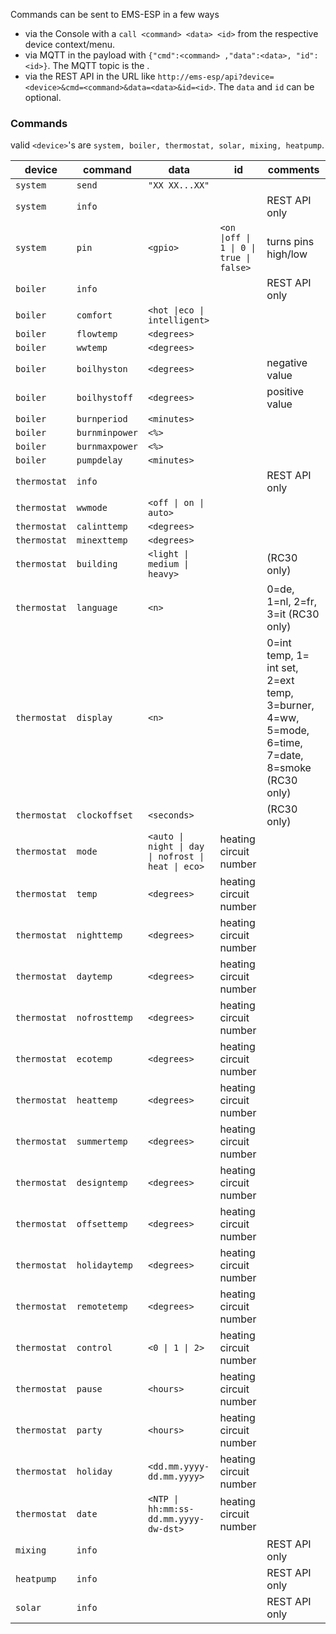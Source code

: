 Commands can be sent to EMS-ESP in a few ways

 - via the Console with a `call <command> <data> <id>` from the respective device context/menu.
 - via MQTT in the payload with `{"cmd":<command> ,"data":<data>, "id":<id>}`. The MQTT topic is the <device>.
 - via the REST API in the URL like `http://ems-esp/api?device=<device>&cmd=<command>&data=<data>&id=<id>`. The `data` and `id` can be optional.

### Commands

valid `<device>`'s are `system, boiler, thermostat, solar, mixing, heatpump`.

| device | command | data | id | comments |
| -----  | ------- | ---- | -- | -------- |
| `system` | `send` | `"XX XX...XX"` |  |   |
| `system` | `info` |  |  | REST API only |
| `system` | `pin` | `<gpio>` | `<on \|off \| 1 \| 0 \| true \| false>` | turns pins high/low |
| `boiler` | `info` |  |  | REST API only |
| `boiler` | `comfort` | `<hot \|eco \| intelligent>` |  |  |
| `boiler` | `flowtemp` | `<degrees>` |  |  |
| `boiler` | `wwtemp` | `<degrees>` |  |   |
| `boiler` | `boilhyston` | `<degrees>` |  | negative value |
| `boiler` | `boilhystoff` | `<degrees>` |  | positive value |
| `boiler` | `burnperiod` | `<minutes>` |  |  |
| `boiler` | `burnminpower` | `<%>` |  |  |
| `boiler` | `burnmaxpower` | `<%>` |  |  |
| `boiler` | `pumpdelay` | `<minutes>` |  |  |
| `thermostat` | `info` |  |  | REST API only |
| `thermostat` | `wwmode` | `<off \| on \| auto>` |  |  |
| `thermostat` | `calinttemp` | `<degrees>` |  |  |
| `thermostat` | `minexttemp` | `<degrees>` |  |  |
| `thermostat` | `building` | `<light \| medium \| heavy>` |  | (RC30 only) |
| `thermostat` | `language` | `<n>` |  | 0=de, 1=nl, 2=fr, 3=it (RC30 only) |
| `thermostat` | `display` | `<n>` |  | 0=int temp, 1= int set, 2=ext temp, 3=burner, 4=ww, 5=mode, 6=time, 7=date, 8=smoke (RC30 only) |
| `thermostat` | `clockoffset` | `<seconds>` |  | (RC30 only) |
| `thermostat` | `mode` | `<auto \| night \| day \| nofrost \| heat \| eco>` | heating circuit number |  |
| `thermostat` | `temp` | `<degrees>` | heating circuit number |  |
| `thermostat` | `nighttemp` | `<degrees>` | heating circuit number |  | 
| `thermostat` | `daytemp` | `<degrees>` | heating circuit number |  |
| `thermostat` | `nofrosttemp` | `<degrees>` | heating circuit number |  | 
| `thermostat` | `ecotemp` | `<degrees>` | heating circuit number |  |
| `thermostat` | `heattemp` | `<degrees>` | heating circuit number |  |
| `thermostat` | `summertemp` | `<degrees>` | heating circuit number |  |
| `thermostat` | `designtemp` | `<degrees>` | heating circuit number |  |
| `thermostat` | `offsettemp` | `<degrees>` | heating circuit number |  |
| `thermostat` | `holidaytemp` | `<degrees>` | heating circuit number |  |
| `thermostat` | `remotetemp` | `<degrees>` | heating circuit number |  |
| `thermostat` | `control` | `<0 \| 1 \| 2>` | heating circuit number |  |
| `thermostat` | `pause` | `<hours>` | heating circuit number |  |
| `thermostat` | `party` | `<hours>` | heating circuit number |  |
| `thermostat` | `holiday` | `<dd.mm.yyyy-dd.mm.yyyy>` | heating circuit number |  |
| `thermostat` | `date` | `<NTP \| hh:mm:ss-dd.mm.yyyy-dw-dst>` | heating circuit number |  |
| `mixing` | `info` |  |  | REST API only |
| `heatpump` | `info` |  |  | REST API only |
| `solar` | `info` |  |  | REST API only | 
